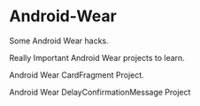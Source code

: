 # Android-Wear
Some Android Wear hacks.

Really Important Android Wear projects to learn.

Android Wear CardFragment Project.

Android Wear DelayConfirmationMessage Project
